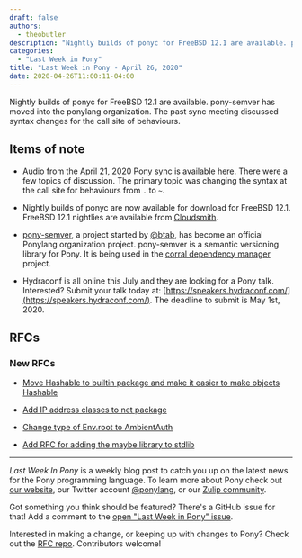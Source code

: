 ```yaml
---
draft: false
authors:
  - theobutler
description: "Nightly builds of ponyc for FreeBSD 12.1 are available. pony-semver has moved into the ponylang organization. The past sync meeting discussed syntax changes for the call site of behaviours."
categories:
  - "Last Week in Pony"
title: "Last Week in Pony - April 26, 2020"
date: 2020-04-26T11:00:11-04:00
---
```


Nightly builds of ponyc for FreeBSD 12.1 are available. pony-semver has moved into the ponylang organization. The past sync meeting discussed syntax changes for the call site of behaviours.
<!-- more -->

## Items of note

- Audio from the April 21, 2020 Pony sync is available [here](https://sync-recordings.ponylang.io/r/2020_04_21.m4a). There were a few topics of discussion. The primary topic was changing the syntax at the call site for behaviours from `.` to `~`.

- Nightly builds of ponyc are now available for download for FreeBSD 12.1. FreeBSD 12.1 nightlies are available from [Cloudsmith](https://cloudsmith.io/~ponylang/repos/nightlies/packages/?q=name%3A%27%5Eponyc-x86-64-unknown-freebsd12.1.tar.gz%24%27).

- [pony-semver](https://github.com/ponylang/pony-semver), a project started by [@btab](https://github.com/btab/), has become an official Ponylang organization project. pony-semver is a semantic versioning library for Pony. It is being used in the [corral dependency manager](https://github.com/ponylang/corral) project.

- Hydraconf is all online this July and they are looking for a Pony talk. Interested? Submit your talk today at: [https://speakers.hydraconf.com/](https://speakers.hydraconf.com/). The deadline to submit is May 1st, 2020.

## RFCs

### New RFCs

- [Move Hashable to builtin package and make it easier to make objects Hashable](https://github.com/ponylang/rfcs/pull/157)

- [Add IP address classes to net package](https://github.com/ponylang/rfcs/pull/158)

- [Change type of Env.root to AmbientAuth](https://github.com/ponylang/rfcs/pull/159)

- [Add RFC for adding the maybe library to stdlib](https://github.com/ponylang/rfcs/pull/161)

---

_Last Week In Pony_ is a weekly blog post to catch you up on the latest news for the Pony programming language. To learn more about Pony check out [our website](https://ponylang.io), our Twitter account [@ponylang](https://twitter.com/ponylang), or our [Zulip community](https://ponylang.zulipchat.com).

Got something you think should be featured? There's a GitHub issue for that! Add a comment to the [open "Last Week in Pony" issue](https://github.com/ponylang/ponylang.github.io/issues?q=is%3Aissue+is%3Aopen+label%3Alast-week-in-pony).

Interested in making a change, or keeping up with changes to Pony? Check out the [RFC repo](https://github.com/ponylang/rfcs). Contributors welcome!
